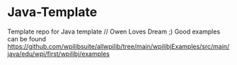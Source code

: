 # Java-Template
Template repo for Java template
// Owen Loves Dream ;)
Good examples can be found https://github.com/wpilibsuite/allwpilib/tree/main/wpilibjExamples/src/main/java/edu/wpi/first/wpilibj/examples